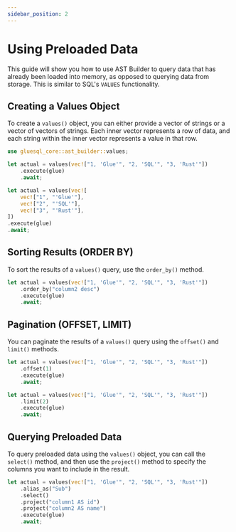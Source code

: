 ```yaml
---
sidebar_position: 2
---
```


# Using Preloaded Data

This guide will show you how to use AST Builder to query data that has already been loaded into memory, as opposed to querying data from storage. This is similar to SQL's `VALUES` functionality. 

## Creating a Values Object

To create a `values()` object, you can either provide a vector of strings or a vector of vectors of strings. Each inner vector represents a row of data, and each string within the inner vector represents a value in that row.

```rust
use gluesql_core::ast_builder::values;

let actual = values(vec!["1, 'Glue'", "2, 'SQL'", "3, 'Rust'"])
    .execute(glue)
    .await;

let actual = values(vec![
    vec!["1", "'Glue'"],
    vec!["2", "'SQL'"],
    vec!["3", "'Rust'"],
])
.execute(glue)
.await;
```

## Sorting Results (ORDER BY)

To sort the results of a `values()` query, use the `order_by()` method.

```rust
let actual = values(vec!["1, 'Glue'", "2, 'SQL'", "3, 'Rust'"])
    .order_by("column2 desc")
    .execute(glue)
    .await;
```

## Pagination (OFFSET, LIMIT)

You can paginate the results of a `values()` query using the `offset()` and `limit()` methods.

```rust
let actual = values(vec!["1, 'Glue'", "2, 'SQL'", "3, 'Rust'"])
    .offset(1)
    .execute(glue)
    .await;

let actual = values(vec!["1, 'Glue'", "2, 'SQL'", "3, 'Rust'"])
    .limit(2)
    .execute(glue)
    .await;
```

## Querying Preloaded Data

To query preloaded data using the `values()` object, you can call the `select()` method, and then use the `project()` method to specify the columns you want to include in the result.

```rust
let actual = values(vec!["1, 'Glue'", "2, 'SQL'", "3, 'Rust'"])
    .alias_as("Sub")
    .select()
    .project("column1 AS id")
    .project("column2 AS name")
    .execute(glue)
    .await;
```